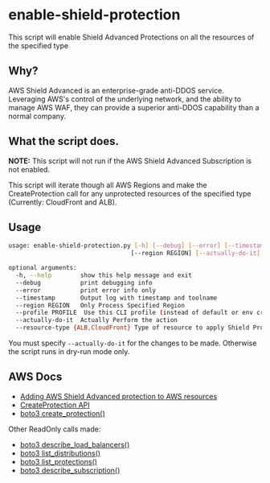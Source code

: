 # enable-shield-protection

This script will enable Shield Advanced Protections on all the resources of the specified type

## Why?

AWS Shield Advanced is an enterprise-grade anti-DDOS service. Leveraging AWS's control of the underlying network, and the ability to manage AWS WAF, they can provide a superior anti-DDOS capability than a normal company.

## What the script does.

**NOTE:** This script will not run if the AWS Shield Advanced Subscription is not enabled.

This script will iterate though all AWS Regions and make the CreateProtection call for any unprotected resources of the specified type (Currently: CloudFront and ALB).


## Usage

```bash
usage: enable-shield-protection.py [-h] [--debug] [--error] [--timestamp]
                                  [--region REGION] [--actually-do-it] [--resource-type]

optional arguments:
  -h, --help        show this help message and exit
  --debug           print debugging info
  --error           print error info only
  --timestamp       Output log with timestamp and toolname
  --region REGION   Only Process Specified Region
  --profile PROFILE  Use this CLI profile (instead of default or env credentials)
  --actually-do-it  Actually Perform the action
  --resource-type {ALB,CloudFront} Type of resource to apply Shield Protections to
```

You must specify `--actually-do-it` for the changes to be made. Otherwise the script runs in dry-run mode only.


## AWS Docs

* [Adding AWS Shield Advanced protection to AWS resources](https://docs.aws.amazon.com/waf/latest/developerguide/configure-new-protection.html)
* [CreateProtection API](https://docs.aws.amazon.com/waf/latest/DDOSAPIReference/API_CreateProtection.html)
* [boto3 create_protection()](https://boto3.amazonaws.com/v1/documentation/api/latest/reference/services/shield.html#Shield.Client.create_protection)

Other ReadOnly calls made:
* [boto3 describe_load_balancers()](https://boto3.amazonaws.com/v1/documentation/api/latest/reference/services/elbv2.html#ElasticLoadBalancingv2.Client.describe_load_balancers)
* [boto3 list_distributions()](https://boto3.amazonaws.com/v1/documentation/api/latest/reference/services/cloudfront.html#CloudFront.Client.list_distributions)
* [boto3 list_protections()](https://boto3.amazonaws.com/v1/documentation/api/latest/reference/services/shield.html#Shield.Client.list_protections)
* [boto3 describe_subscription()](https://boto3.amazonaws.com/v1/documentation/api/latest/reference/services/shield.html#Shield.Client.describe_subscription)